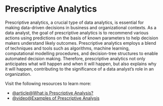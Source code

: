 # Prescriptive Analytics

Prescriptive analytics, a crucial type of data analytics, is essential for making data-driven decisions in business and organizational contexts. As a data analyst, the goal of prescriptive analytics is to recommend various actions using predictions on the basis of known parameters to help decision makers understand likely outcomes. Prescriptive analytics employs a blend of techniques and tools such as algorithms, machine learning, computational modelling procedures, and decision-tree structures to enable automated decision making. Therefore, prescriptive analytics not only anticipates what will happen and when it will happen, but also explains why it will happen, contributing to the significance of a data analyst’s role in an organization.

Visit the following resources to learn more:

- [@article@What is Prescriptive Analysis?](https://www.investopedia.com/terms/p/prescriptive-analytics.asp)
- [@video@Examples of Prescriptive Analysis](https://www.youtube.com/watch?v=NOo8Nc9zG20)